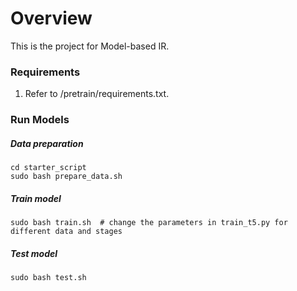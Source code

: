 # Overview
This is the project for Model-based IR.

### Requirements
1. Refer to /pretrain/requirements.txt.
   
### Run Models
##### Data preparation
```
cd starter_script
sudo bash prepare_data.sh
```

##### Train model
```
sudo bash train.sh  # change the parameters in train_t5.py for different data and stages
```

##### Test model
```
sudo bash test.sh
```
